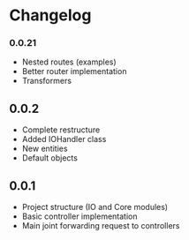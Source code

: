 # Changelog

### 0.0.21
- Nested routes (examples)
- Better router implementation
- Transformers

## 0.0.2 
- Complete restructure 
- Added IOHandler class
- New entities
- Default objects

## 0.0.1
- Project structure (IO and Core modules)
- Basic controller implementation 
- Main joint forwarding request to controllers